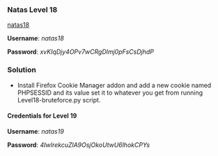 ### Natas Level 18

[natas18](http://natas18.natas.labs.overthewire.org)

**Username**: *natas18*

**Password**: *xvKIqDjy4OPv7wCRgDlmj0pFsCsDjhdP*

### Solution

* Install Firefox Cookie Manager addon and add a new cookie named PHPSESSID and its value set it to whatever you get from running Level18-bruteforce.py script.

#### Credentials for Level 19

**Username**: *natas19*

**Password**: *4IwIrekcuZlA9OsjOkoUtwU6lhokCPYs*
